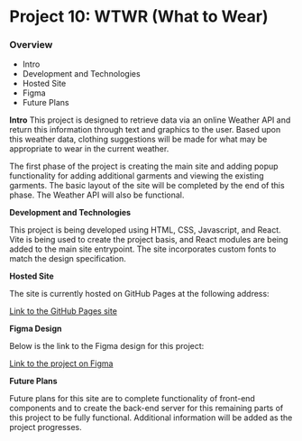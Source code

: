 # Project 10: WTWR (What to Wear)

### Overview

- Intro
- Development and Technologies
- Hosted Site
- Figma
- Future Plans

**Intro**
This project is designed to retrieve data via an online Weather API and return this information through text and graphics to the user. Based upon this weather data, clothing suggestions will be made for what may be appropriate to wear in the current weather.

The first phase of the project is creating the main site and adding popup functionality for adding additional garments and viewing the existing garments. The basic layout of the site will be completed by the end of this phase. The Weather API will also be functional.

**Development and Technologies**

This project is being developed using HTML, CSS, Javascript, and React. Vite is being used to create the project basis, and React modules are being added to the main site entrypoint. The site incorporates custom fonts to match the design specification.

**Hosted Site**

The site is currently hosted on GitHub Pages at the following address:

[Link to the GitHub Pages site](https://ironrule.github.io/se_project_react/)

**Figma Design**

Below is the link to the Figma design for this project:

[Link to the project on Figma](https://www.figma.com/file/F03bTb81Pw8IDPj5Y9rc5i/Sprint-10-%7C-WTWR)

**Future Plans**

Future plans for this site are to complete functionality of front-end components and to create the back-end server for this remaining parts of this project to be fully functional. Additional information will be added as the project progresses.
